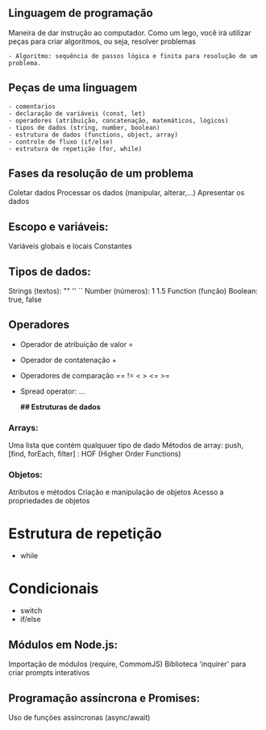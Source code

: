 ## Linguagem de programação

Maneira de dar instrução ao computador. 
Como um lego, você irá utilizar peças para criar algoritmos, ou seja, resolver problemas
    
    - Algoritmo: sequência de passos lógica e finita para resolução de um problema.

## Peças de uma linguagem

    - comentarios
    - declaração de variáveis (const, let)
    - operadores (atribuição, concatenação, matemáticos, lógicos)
    - tipos de dados (string, number, boolean)
    - estrutura de dados (functions, object, array)
    - controle de fluxo (if/else)
    - estrutura de repetição (for, while)

## Fases da resolução de um problema

Coletar dados
Processar os dados (manipular, alterar,...)
Apresentar os dados

## Escopo e variáveis:

Variáveis globais e locais
Constantes

## Tipos de dados:

Strings (textos): "" '' ``
Number (números): 1 1.5 
Function (função)
Boolean: true, false

## Operadores

- Operador de atribuição de valor =
- Operador de contatenação +
- Operadores de comparação == != < > <= >=
- Spread operator: ...

   **## Estruturas de dados**
### Arrays:
Uma lista que contém qualquuer tipo de dado
Métodos de array: push, [find, forEach, filter] : HOF (Higher Order Functions)

### Objetos:
Atributos e métodos
Criação e manipulação de objetos
Acesso a propriedades de objetos


# Estrutura de repetição

- while

# Condicionais

- switch
- if/else

## Módulos em Node.js:

Importação de módulos (require, CommomJS)
Biblioteca 'inquirer' para criar prompts interativos

## Programação assíncrona e Promises:

Uso de funções assíncronas (async/await)